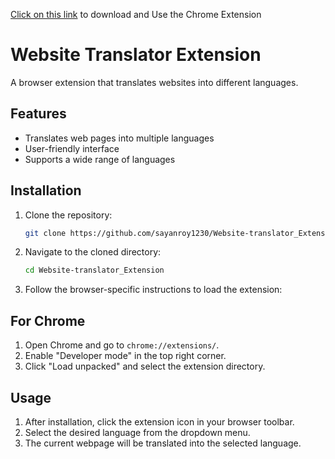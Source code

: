 [Click on this link](https://chromewebstore.google.com/detail/english-to-hindi-website/pakldielmleojeiigaajpjjahpekfgcf?hl=en-GB&authuser=0) to download and Use the Chrome Extension

# Website Translator Extension

A browser extension that translates websites into different languages.

## Features

- Translates web pages into multiple languages
- User-friendly interface
- Supports a wide range of languages

## Installation

1. Clone the repository:

    ```bash
    git clone https://github.com/sayanroy1230/Website-translator_Extension.git
    ```

2. Navigate to the cloned directory:

    ```bash
    cd Website-translator_Extension
    ```

3. Follow the browser-specific instructions to load the extension:

## For Chrome

1. Open Chrome and go to `chrome://extensions/`.
2. Enable "Developer mode" in the top right corner.
3. Click "Load unpacked" and select the extension directory.


## Usage

1. After installation, click the extension icon in your browser toolbar.
2. Select the desired language from the dropdown menu.
3. The current webpage will be translated into the selected language.
